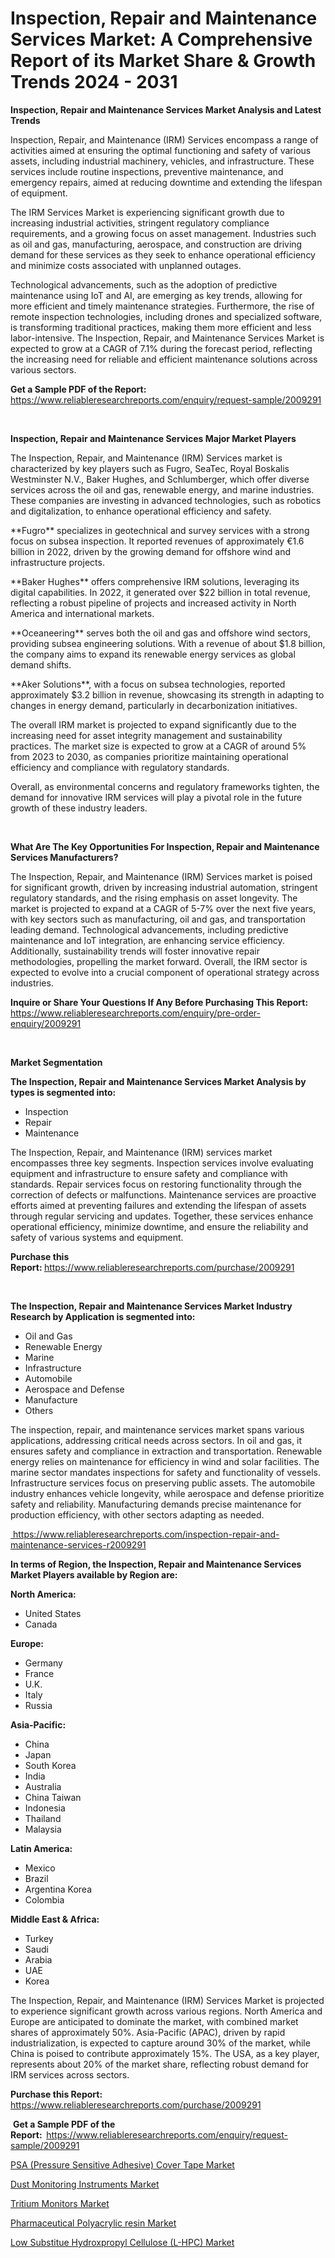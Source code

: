 <p><h1>Inspection, Repair and Maintenance Services Market: A Comprehensive Report of its Market Share & Growth Trends 2024 - 2031</h1></p><p><strong>Inspection, Repair and Maintenance Services Market Analysis and Latest Trends</strong></p>
<p><p>Inspection, Repair, and Maintenance (IRM) Services encompass a range of activities aimed at ensuring the optimal functioning and safety of various assets, including industrial machinery, vehicles, and infrastructure. These services include routine inspections, preventive maintenance, and emergency repairs, aimed at reducing downtime and extending the lifespan of equipment.</p><p>The IRM Services Market is experiencing significant growth due to increasing industrial activities, stringent regulatory compliance requirements, and a growing focus on asset management. Industries such as oil and gas, manufacturing, aerospace, and construction are driving demand for these services as they seek to enhance operational efficiency and minimize costs associated with unplanned outages. </p><p>Technological advancements, such as the adoption of predictive maintenance using IoT and AI, are emerging as key trends, allowing for more efficient and timely maintenance strategies. Furthermore, the rise of remote inspection technologies, including drones and specialized software, is transforming traditional practices, making them more efficient and less labor-intensive. The Inspection, Repair, and Maintenance Services Market is expected to grow at a CAGR of 7.1% during the forecast period, reflecting the increasing need for reliable and efficient maintenance solutions across various sectors.</p></p>
<p><strong>Get a Sample PDF of the Report:&nbsp;</strong> <a href="https://www.reliableresearchreports.com/enquiry/request-sample/2009291?utm_campaign=123&utm_medium=2&utm_source=Github&utm_content=ia&utm_term=26102024&utm_id=inspection-repair-and-maintenance-services">https://www.reliableresearchreports.com/enquiry/request-sample/2009291</a></p>
<p>&nbsp;</p>
<p><strong>Inspection, Repair and Maintenance Services Major Market Players</strong></p>
<p><p>The Inspection, Repair, and Maintenance (IRM) Services market is characterized by key players such as Fugro, SeaTec, Royal Boskalis Westminster N.V., Baker Hughes, and Schlumberger, which offer diverse services across the oil and gas, renewable energy, and marine industries. These companies are investing in advanced technologies, such as robotics and digitalization, to enhance operational efficiency and safety.</p><p>**Fugro** specializes in geotechnical and survey services with a strong focus on subsea inspection. It reported revenues of approximately €1.6 billion in 2022, driven by the growing demand for offshore wind and infrastructure projects.</p><p>**Baker Hughes** offers comprehensive IRM solutions, leveraging its digital capabilities. In 2022, it generated over $22 billion in total revenue, reflecting a robust pipeline of projects and increased activity in North America and international markets.</p><p>**Oceaneering** serves both the oil and gas and offshore wind sectors, providing subsea engineering solutions. With a revenue of about $1.8 billion, the company aims to expand its renewable energy services as global demand shifts.</p><p>**Aker Solutions**, with a focus on subsea technologies, reported approximately $3.2 billion in revenue, showcasing its strength in adapting to changes in energy demand, particularly in decarbonization initiatives.</p><p>The overall IRM market is projected to expand significantly due to the increasing need for asset integrity management and sustainability practices. The market size is expected to grow at a CAGR of around 5% from 2023 to 2030, as companies prioritize maintaining operational efficiency and compliance with regulatory standards. </p><p>Overall, as environmental concerns and regulatory frameworks tighten, the demand for innovative IRM services will play a pivotal role in the future growth of these industry leaders.</p></p>
<p>&nbsp;</p>
<p><strong>What Are The Key Opportunities For Inspection, Repair and Maintenance Services Manufacturers?</strong></p>
<p><p>The Inspection, Repair, and Maintenance (IRM) Services market is poised for significant growth, driven by increasing industrial automation, stringent regulatory standards, and the rising emphasis on asset longevity. The market is projected to expand at a CAGR of 5-7% over the next five years, with key sectors such as manufacturing, oil and gas, and transportation leading demand. Technological advancements, including predictive maintenance and IoT integration, are enhancing service efficiency. Additionally, sustainability trends will foster innovative repair methodologies, propelling the market forward. Overall, the IRM sector is expected to evolve into a crucial component of operational strategy across industries.</p></p>
<p><strong>Inquire or Share Your Questions If Any Before Purchasing This Report:</strong> <a href="https://www.reliableresearchreports.com/enquiry/pre-order-enquiry/2009291?utm_campaign=123&utm_medium=2&utm_source=Github&utm_content=ia&utm_term=26102024&utm_id=inspection-repair-and-maintenance-services">https://www.reliableresearchreports.com/enquiry/pre-order-enquiry/2009291</a></p>
<p>&nbsp;</p>
<p><strong>Market Segmentation</strong></p>
<p><strong>The Inspection, Repair and Maintenance Services Market Analysis by types is segmented into:</strong></p>
<p><ul><li>Inspection</li><li>Repair</li><li>Maintenance</li></ul></p>
<p><p>The Inspection, Repair, and Maintenance (IRM) services market encompasses three key segments. Inspection services involve evaluating equipment and infrastructure to ensure safety and compliance with standards. Repair services focus on restoring functionality through the correction of defects or malfunctions. Maintenance services are proactive efforts aimed at preventing failures and extending the lifespan of assets through regular servicing and updates. Together, these services enhance operational efficiency, minimize downtime, and ensure the reliability and safety of various systems and equipment.</p></p>
<p><strong>Purchase this Report:&nbsp;</strong><a href="https://www.reliableresearchreports.com/purchase/2009291?utm_campaign=123&utm_medium=2&utm_source=Github&utm_content=ia&utm_term=26102024&utm_id=inspection-repair-and-maintenance-services">https://www.reliableresearchreports.com/purchase/2009291</a></p>
<p>&nbsp;</p>
<p><strong>The Inspection, Repair and Maintenance Services Market Industry Research by Application is segmented into:</strong></p>
<p><ul><li>Oil and Gas</li><li>Renewable Energy</li><li>Marine</li><li>Infrastructure</li><li>Automobile</li><li>Aerospace and Defense</li><li>Manufacture</li><li>Others</li></ul></p>
<p><p>The inspection, repair, and maintenance services market spans various applications, addressing critical needs across sectors. In oil and gas, it ensures safety and compliance in extraction and transportation. Renewable energy relies on maintenance for efficiency in wind and solar facilities. The marine sector mandates inspections for safety and functionality of vessels. Infrastructure services focus on preserving public assets. The automobile industry enhances vehicle longevity, while aerospace and defense prioritize safety and reliability. Manufacturing demands precise maintenance for production efficiency, with other sectors adapting as needed.</p></p>
<p><a href="https://www.reliableresearchreports.com/inspection-repair-and-maintenance-services-r2009291?utm_campaign=123&utm_medium=2&utm_source=Github&utm_content=ia&utm_term=26102024&utm_id=inspection-repair-and-maintenance-services">&nbsp;https://www.reliableresearchreports.com/inspection-repair-and-maintenance-services-r2009291</a></p>
<p><strong>In terms of Region, the Inspection, Repair and Maintenance Services Market Players available by Region are:</strong></p>
<p>
    <p> <strong> North America: </strong>
        <ul>
            <li>United States</li>
            <li>Canada</li>
        </ul>
        </p> 
    <p> <strong> Europe: </strong>
        <ul>
            <li>Germany</li>
            <li>France</li>
            <li>U.K.</li>
            <li>Italy</li>
            <li>Russia</li>
        </ul>
        </p> 
    <p> <strong> Asia-Pacific: </strong>
        <ul>
            <li>China</li>
            <li>Japan</li>
            <li>South Korea</li>
            <li>India</li>
            <li>Australia</li>
            <li>China Taiwan</li>
            <li>Indonesia</li>
            <li>Thailand</li>
            <li>Malaysia</li>
        </ul>
        </p> 
    <p> <strong> Latin America: </strong>
        <ul>
            <li>Mexico</li>
            <li>Brazil</li>
            <li>Argentina Korea</li>
            <li>Colombia</li>
        </ul>
        </p> 
    <p> <strong> Middle East & Africa: </strong>
        <ul>
            <li>Turkey</li>
            <li>Saudi</li>
            <li>Arabia</li>
            <li>UAE</li>
            <li>Korea</li>
        </ul>
    </p>
    </p>
<p><p>The Inspection, Repair, and Maintenance (IRM) Services Market is projected to experience significant growth across various regions. North America and Europe are anticipated to dominate the market, with combined market shares of approximately 50%. Asia-Pacific (APAC), driven by rapid industrialization, is expected to capture around 30% of the market, while China is poised to contribute approximately 15%. The USA, as a key player, represents about 20% of the market share, reflecting robust demand for IRM services across sectors.</p></p>
<p><strong>Purchase this Report: </strong><a href="https://www.reliableresearchreports.com/purchase/2009291?utm_campaign=123&utm_medium=2&utm_source=Github&utm_content=ia&utm_term=26102024&utm_id=inspection-repair-and-maintenance-services">https://www.reliableresearchreports.com/purchase/2009291</a></p>
<p>&nbsp;<strong>Get a Sample PDF of the Report:&nbsp;&nbsp;</strong><a href="https://www.reliableresearchreports.com/enquiry/request-sample/2009291?utm_campaign=123&utm_medium=2&utm_source=Github&utm_content=ia&utm_term=26102024&utm_id=inspection-repair-and-maintenance-services">https://www.reliableresearchreports.com/enquiry/request-sample/2009291</a></p>
<p><strong></strong></p>
<p><p><a href="https://www.linkedin.com/pulse/influencing-factors-psa-pressure-sensitive-adhesive-cover-tckkf?utm_campaign=123&utm_medium=2&utm_source=Github&utm_content=ia&utm_term=26102024&utm_id=inspection-repair-and-maintenance-services">PSA (Pressure Sensitive Adhesive) Cover Tape Market</a></p><p><a href="https://issuu.com/reportprime-2/docs/dust-monitoring-instruments-market-_f05ca07da88ca4?utm_campaign=123&utm_medium=2&utm_source=Github&utm_content=ia&utm_term=26102024&utm_id=inspection-repair-and-maintenance-services">Dust Monitoring Instruments Market</a></p><p><a href="https://issuu.com/reportprime-2/docs/tritium-monitors-market-size-2030.p_befc6c87da0014?utm_campaign=123&utm_medium=2&utm_source=Github&utm_content=ia&utm_term=26102024&utm_id=inspection-repair-and-maintenance-services">Tritium Monitors Market</a></p><p><a href="https://github.com/tacitam515l/Market-Research-Report-List-1/blob/main/pharmaceutical-polyacrylic-resin-market.md?utm_campaign=123&utm_medium=2&utm_source=Github&utm_content=ia&utm_term=26102024&utm_id=inspection-repair-and-maintenance-services">Pharmaceutical Polyacrylic resin Market</a></p><p><a href="https://github.com/JamesCox407/Market-Research-Report-List-1/blob/main/low-substitue-hydroxpropyl-cellulose-l-hpc-market.md?utm_campaign=123&utm_medium=2&utm_source=Github&utm_content=ia&utm_term=26102024&utm_id=inspection-repair-and-maintenance-services">Low Substitue Hydroxpropyl Cellulose (L-HPC) Market</a></p></p>